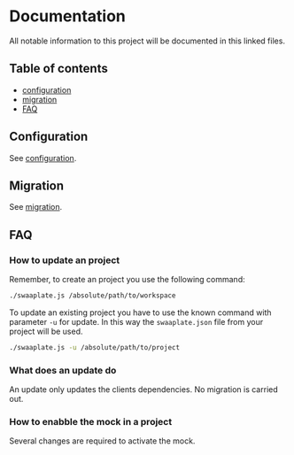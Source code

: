 # Documentation

All notable information to this project will be documented in this linked files.

## Table of contents

* [configuration](#configuration)
* [migration](#migration)
* [FAQ](#faq)

## Configuration

See [configuration](./configuration.md).

## Migration

See [migration](./migration.md).

## FAQ

### How to update an project

Remember, to create an project you use the following command:

```bash
./swaaplate.js /absolute/path/to/workspace
```

To update an existing project you have to use the known command with parameter `-u` for update.
In this way the `swaaplate.json` file from your project will be used.

```bash
./swaaplate.js -u /absolute/path/to/project
```

### What does an update do

An update only updates the clients dependencies.
No migration is carried out.

### How to enabble the mock in a project

Several changes are required to activate the mock.
